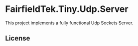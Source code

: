 # FairfieldTek.Tiny.Udp.Server

This project implements a fully functional Udp Sockets Server.

## License ##

